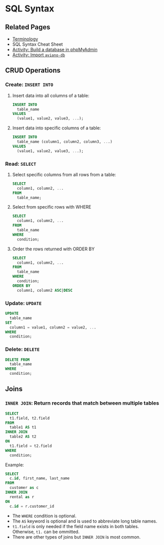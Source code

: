 # SQL Syntax
## Related Pages
- [Terminology](./)
- SQL Syntax Cheat Sheet
- [Activity: Build a database in phpMyAdmin](phpmyadmin.md)
- [Activity: Import `aviano-db`](rentals)

## CRUD Operations
### Create: `INSERT INTO`
1. Insert data into all columns of a table:

    ```sql
    INSERT INTO 
      table_name
    VALUES 
      (value1, value2, value3, ...); 
    ```

2. Insert data into specific columns of a table:

    ```sql
    INSERT INTO 
      table_name (column1, column2, column3, ...)
    VALUES 
      (value1, value2, value3, ...);  
    ```

### Read: `SELECT`
1. Select specific columns from all rows from a table:

    ```sql
    SELECT 
      column1, column2, ...
    FROM 
      table_name; 
    ```

2. Select from specific rows with WHERE

    ```sql
    SELECT 
      column1, column2, ...
    FROM 
      table_name 
    WHERE
      condition;
    ```

3. Order the rows returned with ORDER BY

    ```sql
    SELECT 
      column1, column2, ...
    FROM 
      table_name 
    WHERE
      condition;
    ORDER BY
      column1, column2 ASC|DESC
    ```

### Update: `UPDATE`

```sql
UPDATE 
  table_name
SET 
  column1 = value1, column2 = value2, ...
WHERE 
  condition; 
```

### Delete: `DELETE`

```sql
DELETE FROM 
  table_name 
WHERE 
  condition; 
```

## Joins
### `INNER JOIN`: Return records that match between multiple tables

```sql
SELECT 
  t1.field, t2.field
FROM 
  table1 AS t1
INNER JOIN 
  table2 AS t2
ON 
  t1.field = t2.field
WHERE
  condition; 
```

Example:

```sql
SELECT 
  c.id, first_name, last_name 
FROM 
  customer as c 
INNER JOIN 
  rental as r 
ON 
  c.id = r.customer_id 
```

- The `WHERE` condition is optional.
- The `AS` keyword is optional and is used to abbreviate long table names.
- `t1.field` is only needed if the field name exists in both tables. Otherwise, `t1.` can be ommitted.
- There are other types of joins but `INNER JOIN` is most common.